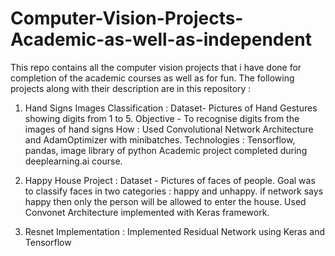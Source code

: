 # Computer-Vision-Projects-Academic-as-well-as-independent
This repo contains all the computer vision projects that i have done for completion of the academic courses as well as for fun. 
The following projects along with their description are in this repository :

1. Hand Signs Images Classification : Dataset- Pictures of Hand Gestures showing digits from 1 to 5. Objective - To recognise digits from the images of hand signs
How : Used Convolutional Network Architecture and AdamOptimizer with minibatches. Technologies : Tensorflow, pandas, image library of python
Academic project completed during deeplearning.ai course. 

2. Happy House Project : Dataset - Pictures of faces of people. Goal was to classify faces in two categories : happy and unhappy. if network says happy then only the person will
be allowed to enter the house. Used Convonet Architecture implemented with Keras framework.

3. Resnet Implementation : Implemented Residual Network using Keras and Tensorflow

